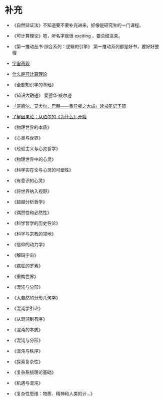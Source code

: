 # 补充



- 《自然辩证法》不知道要不要补充进来，好像是研究生的一门课程。
- 《可计算理论》嗯，听名字就很 exciting ，要总结进来。


- 《第一推动丛书·综合系列：逻辑的引擎》 第一推动系列都是好书，要好好整理
- [宇宙奇观](https://www.bilibili.com/bangumi/play/ep119047/)
- [什么是可计算理论](https://book.douban.com/review/6137986/)


- 《全部知识学的基础》
- 《知识大融通》 爱德华·威尔逊


- [「哥德尔、艾舍尔、巴赫——集异璧之大成」读书笔记下部](https://www.jianshu.com/p/5486adae6501)

- [了解因果论：从珀尔的《为什么》开始](http://mp.weixin.qq.com/s?__biz=MzIwOTA1MDAyNA==&mid=2649859872&idx=2&sn=60efafc628bcde172d0ca270c9e1dc1d&chksm=8f7cc7e7b80b4ef1f504490eb234a91f62028431f34185dcaa4cd6e08b84056cd04ab7bb9084&mpshare=1&scene=1&srcid=#rd)



- 《物理世界的本质》
- 《心灵与世界》
- 《经验主义与心灵哲学》
- 《物理世界中的心灵》
- 《科学实在论与心灵的可塑性》
- 《有意识的心灵》
- 《将世界纳入视野》
- 《超越分析哲学》
- 《偶然性和必然性》
- 《科学哲学的历史导论》
- 《科学与宗教的领地》
- 《信仰的动力学》
- 《解码宇宙》
- 《疯狂的罗素》
- 《重构世界》




- 《混沌与分形》
- 《大自然的分形几何学》
- 《混沌学引论》
- 《从混沌到有序》
- 《混沌的本质》
- 《混沌与分形》
- 《混沌与秩序》
- 《探索复杂性》
- 《复杂系统理论基础》
- 《机遇与混沌》
- 《复杂性思维：物质、精神和人类的计...》